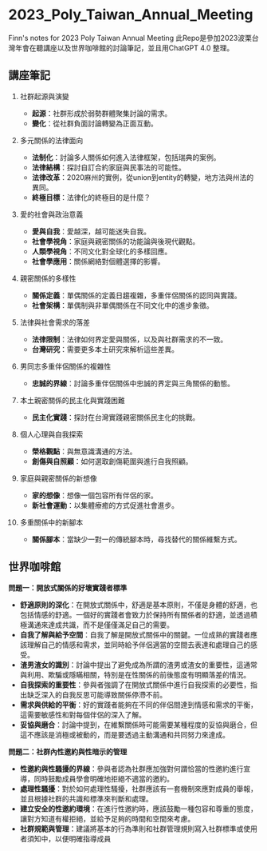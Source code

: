 # 2023_Poly_Taiwan_Annual_Meeting
Finn's notes for 2023 Poly Taiwan Annual Meeting 
此Repo是參加2023波栗台灣年會在聽講座以及世界咖啡館的討論筆記，並且用ChatGPT 4.0 整理。

## 講座筆記
1. 社群起源與演變
   - **起源**：社群形成於弱勢群體聚集討論的需求。
   - **變化**：從社群負面討論轉變為正面互動。

2. 多元關係的法律面向
   - **法制化**：討論多人關係如何進入法律框架，包括瑞典的案例。
   - **法律結構**：探討自訂合約家庭與民事法的可能性。
   - **法律改革**：2020麻州的實例，從union到entity的轉變，地方法與州法的異同。
   - **終極目標**：法律化的終極目的是什麼？

3. 愛的社會與政治意義
   - **愛與自我**：愛越深，越可能迷失自我。
   - **社會學視角**：家庭與親密關係的功能論與後現代觀點。
   - **人類學視角**：不同文化對全球化的多樣回應。
   - **社會學應用**：關係網絡對個體選擇的影響。

4. 親密關係的多樣性
   - **關係定義**：單偶關係的定義日趨複雜，多重伴侶關係的認同與實踐。
   - **社會架構**：單偶制與非單偶關係在不同文化中的進步象徵。

5. 法律與社會需求的落差
   - **法律限制**：法律如何界定愛與關係，以及與社群需求的不一致。
   - **台灣研究**：需要更多本土研究來解析這些差異。

6. 男同志多重伴侶關係的複雜性
   - **忠誠的界線**：討論多重伴侶關係中忠誠的界定與三角關係的動態。

7. 本土親密關係的民主化與實踐困難
   - **民主化實踐**：探討在台灣實踐親密關係民主化的挑戰。

8. 個人心理與自我探索
   - **榮格觀點**：與無意識溝通的方法。
   - **創傷與自照顧**：如何選取創傷範圍與進行自我照顧。

9. 家庭與親密關係的新想像
   - **家的想像**：想像一個包容所有伴侶的家。
   - **新社會運動**：以集體療癒的方式促進社會進步。

10. 多重關係中的新腳本
    - **關係腳本**：當缺少一對一的傳統腳本時，尋找替代的關係維繫方式。

## 世界咖啡館
**問題一：開放式關係的好壞實踐者標準**
- **舒適原則的深化**：在開放式關係中，舒適是基本原則，不僅是身體的舒適，也包括情感的舒適。一個好的實踐者會致力於保持所有關係者的舒適，並透過積極溝通來達成共識，而不是僅僅滿足自己的需要。
- **自我了解與給予空間**：自我了解是開放式關係中的關鍵。一位成熟的實踐者應該理解自己的情感和需求，並同時給予伴侶適當的空間去表達和處理自己的感受。
- **渣男渣女的識別**：討論中提出了避免成為所謂的渣男或渣女的重要性，這通常與利用、欺騙或隱瞞相關，特別是在性關係的前後態度有明顯落差的情況。
- **自我探索的重要性**：參與者強調了在開放式關係中進行自我探索的必要性，指出缺乏深入的自我反思可能導致關係停滯不前。
- **需求與供給的平衡**：好的實踐者能夠在不同的伴侶間達到情感和需求的平衡，這需要敏感性和對每個伴侶的深入了解。
- **妥協與磨合**：討論中提到，在維繫關係時可能需要某種程度的妥協與磨合，但這不應該是消極或被動的，而是要透過主動溝通和共同努力來達成。

**問題二：社群內性邀約與性暗示的管理**
- **性邀約與性騷擾的界線**：參與者認為社群應加強對何謂恰當的性邀約進行宣導，同時鼓勵成員學會明確地拒絕不適當的邀約。
- **處理性騷擾**：對於如何處理性騷擾，社群應該有一套機制來應對成員的舉報，並且根據社群的共識和標準來判斷和處理。
- **建立安全的性邀約環境**：在進行性邀約時，應該鼓勵一種包容和尊重的態度，讓對方知道有權拒絕，並給予足夠的時間和空間來考慮。
- **社群規範與管理**：建議將基本的行為準則和社群管理規則寫入社群標準或使用者須知中，以便明確指導成員



